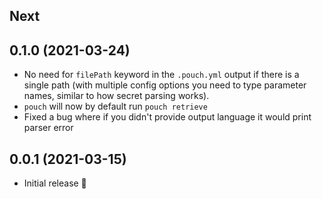 ## Next

## 0.1.0 (2021-03-24)

- No need for `filePath` keyword in the `.pouch.yml` output if there is a single path (with multiple config options you need to type parameter names, similar to how secret parsing works).
- `pouch` will now by default run `pouch retrieve`
- Fixed a bug where if you didn't provide output language it would print parser error

## 0.0.1 (2021-03-15)

- Initial release 🥳
